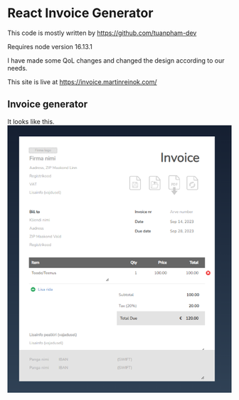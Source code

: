 # React Invoice Generator

This code is mostly written by https://github.com/tuanpham-dev  

Requires node version 16.13.1

I have made some QoL changes and changed the design according to our needs.

This site is live at https://invoice.martinreinok.com/

## Invoice generator
It looks like this.  
![InvoiceGenerator](./screenshot.png)
